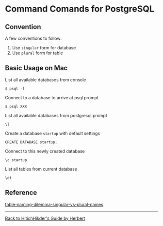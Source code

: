 # Command Comands for PostgreSQL

## Convention

A few conventions to follow:

1. Use `singular` form for database
2. Use `plural` form for table

## Basic Usage on Mac

List all available databases from console

```
$ psql -l
```

Connect to a database to arrive at psql prompt

```
$ psql XXX
```

List all available databases from postgresql prompt

```
\l
```

Create a database `startup` with default settings

```
CREATE DATABASE startup;
```

Connect to this newly created database

```
\c startup
```

List all tables from current database

```
\dt
```

## Reference

[table-naming-dilemma-singular-vs-plural-names](https://stackoverflow.com/questions/338156/table-naming-dilemma-singular-vs-plural-names)

***

[Back to HitichHikder's Guide by Herbert](README.md)
